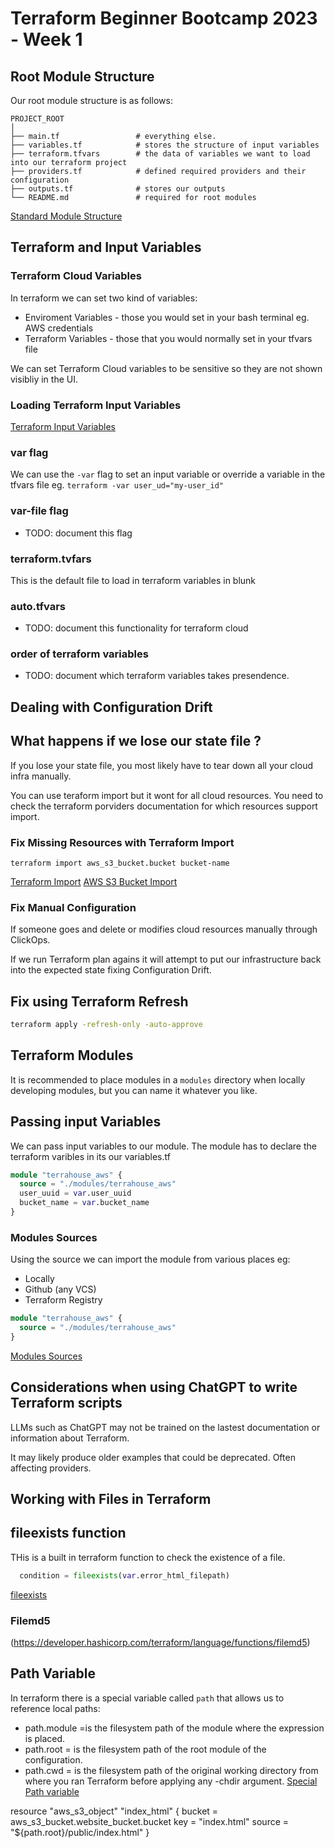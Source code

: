 # Terraform Beginner Bootcamp 2023 - Week 1

## Root Module Structure

Our root module structure is as follows:

```
PROJECT_ROOT
│
├── main.tf                 # everything else.
├── variables.tf            # stores the structure of input variables
├── terraform.tfvars        # the data of variables we want to load into our terraform project
├── providers.tf            # defined required providers and their configuration
├── outputs.tf              # stores our outputs
└── README.md               # required for root modules
```

[Standard Module Structure](https://developer.hashicorp.com/terraform/language/modules/develop/structure)

## Terraform and Input Variables

### Terraform Cloud Variables

In terraform we can set two kind of variables:
- Enviroment Variables - those you would set in your bash terminal eg. AWS credentials
- Terraform Variables - those that you would normally set in your tfvars file

We can set Terraform Cloud variables to be sensitive so they are not shown visibliy in the UI.

### Loading Terraform Input Variables

[Terraform Input Variables](https://developer.hashicorp.com/terraform/language/values/variables)

### var flag
We can use the `-var` flag to set an input variable or override a variable in the tfvars file eg. `terraform -var user_ud="my-user_id"`

### var-file flag

- TODO: document this flag

### terraform.tvfars

This is the default file to load in terraform variables in blunk

### auto.tfvars

- TODO: document this functionality for terraform cloud

### order of terraform variables

- TODO: document which terraform variables takes presendence.


## Dealing with Configuration Drift

## What happens if we lose our state file ?
If you lose your state file, you most likely have to tear down all your cloud infra manually.

You can use teraform import but it wont for all cloud resources. You need to check the terraform porviders documentation for which resources support import.

### Fix Missing Resources with Terraform Import

`terraform import aws_s3_bucket.bucket bucket-name`

[Terraform Import](https://developer.hashicorp.com/terraform/cli/import)
[AWS S3 Bucket Import](https://registry.terraform.io/providers/hashicorp/aws/latest/docs/resources/s3_bucket#import)

### Fix Manual Configuration

If someone goes and delete or modifies cloud resources manually through ClickOps.

If we run Terraform plan agains it will attempt to put our infrastructure back into the expected state fixing Configuration Drift.

## Fix using Terraform Refresh

```sh
terraform apply -refresh-only -auto-approve
```

## Terraform Modules

It is recommended to place modules in a `modules` directory when locally developing modules, but you can name it whatever you like.
## Passing input Variables

We can pass input variables to our module.
The module has to declare the terraform varibles in its our variables.tf

```tf
module "terrahouse_aws" {
  source = "./modules/terrahouse_aws"
  user_uuid = var.user_uuid
  bucket_name = var.bucket_name
}

```
### Modules Sources

Using the source we can import the module from various places eg:
- Locally
- Github (any VCS)
- Terraform Registry

```tf
module "terrahouse_aws" {
  source = "./modules/terrahouse_aws"
}

```

[Modules Sources](https://developer.hashicorp.com/terraform/language/modules/sources)

## Considerations when using ChatGPT to write Terraform scripts

LLMs such as ChatGPT may not be trained on the lastest documentation or information about Terraform.

It may likely produce older examples that could be deprecated. Often affecting providers.

## Working with Files in Terraform

## fileexists function

THis is a built in terraform function to check the existence of a file.

```tf
  condition = fileexists(var.error_html_filepath)
```
[fileexists](https://developer.hashicorp.com/terraform/language/functions/fileexists)

### Filemd5 
(https://developer.hashicorp.com/terraform/language/functions/filemd5)

## Path Variable
In terraform there is a special variable called `path` that allows us to reference local paths:
- path.module =is the filesystem path of the module where the expression is placed. 
- path.root = is the filesystem path of the root module of the configuration.
- path.cwd = is the filesystem path of the original working directory from where you ran Terraform before applying any -chdir argument. 
[Special Path variable](https://developer.hashicorp.com/terraform/language/expressions/references)

resource "aws_s3_object" "index_html" {
  bucket = aws_s3_bucket.website_bucket.bucket
  key    = "index.html"
  source = "${path.root}/public/index.html"
}
